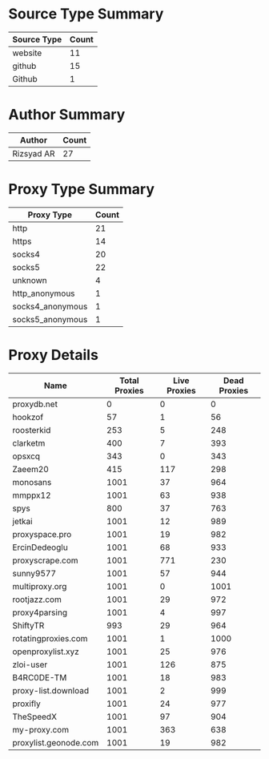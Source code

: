 # Source Type Summary

| Source Type | Count |
|-------------|-------|
| website | 11 |
| github | 15 |
| Github | 1 |


# Author Summary

| Author | Count |
|--------|-------|
| Rizsyad AR | 27 |


# Proxy Type Summary

| Proxy Type | Count |
|------------|-------|
| http | 21 |
| https | 14 |
| socks4 | 20 |
| socks5 | 22 |
| unknown | 4 |
| http_anonymous | 1 |
| socks4_anonymous | 1 |
| socks5_anonymous | 1 |


# Proxy Details

| Name | Total Proxies | Live Proxies | Dead Proxies |
|------|---------------|--------------|---------------|
| proxydb.net | 0 | 0 | 0 |
| hookzof | 57 | 1 | 56 |
| roosterkid | 253 | 5 | 248 |
| clarketm | 400 | 7 | 393 |
| opsxcq | 343 | 0 | 343 |
| Zaeem20 | 415 | 117 | 298 |
| monosans | 1001 | 37 | 964 |
| mmppx12 | 1001 | 63 | 938 |
| spys | 800 | 37 | 763 |
| jetkai | 1001 | 12 | 989 |
| proxyspace.pro | 1001 | 19 | 982 |
| ErcinDedeoglu | 1001 | 68 | 933 |
| proxyscrape.com | 1001 | 771 | 230 |
| sunny9577 | 1001 | 57 | 944 |
| multiproxy.org | 1001 | 0 | 1001 |
| rootjazz.com | 1001 | 29 | 972 |
| proxy4parsing | 1001 | 4 | 997 |
| ShiftyTR | 993 | 29 | 964 |
| rotatingproxies.com | 1001 | 1 | 1000 |
| openproxylist.xyz | 1001 | 25 | 976 |
| zloi-user | 1001 | 126 | 875 |
| B4RC0DE-TM | 1001 | 18 | 983 |
| proxy-list.download | 1001 | 2 | 999 |
| proxifly | 1001 | 24 | 977 |
| TheSpeedX | 1001 | 97 | 904 |
| my-proxy.com | 1001 | 363 | 638 |
| proxylist.geonode.com | 1001 | 19 | 982 |

